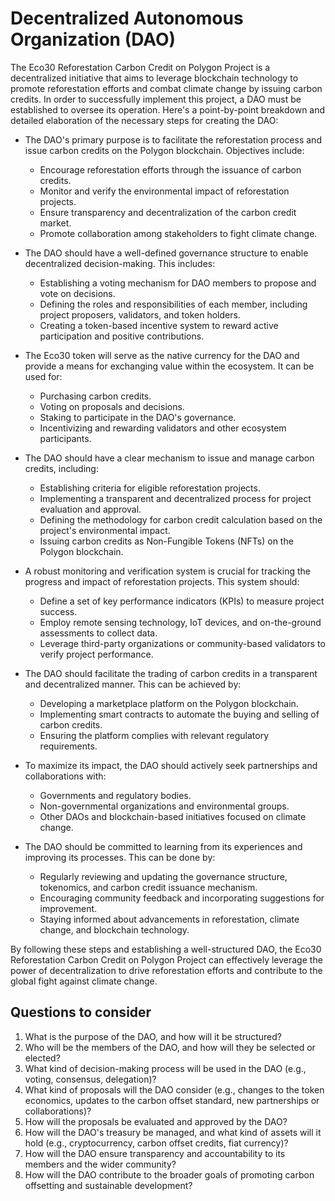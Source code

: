 # Decentralized Autonomous Organization (DAO)

The Eco30 Reforestation Carbon Credit on Polygon Project is a decentralized initiative that aims to leverage blockchain technology to promote reforestation efforts and combat climate change by issuing carbon credits. In order to successfully implement this project, a DAO must be established to oversee its operation. Here's a point-by-point breakdown and detailed elaboration of the necessary steps for creating the DAO:

-   The DAO's primary purpose is to facilitate the reforestation process and issue carbon credits on the Polygon blockchain. Objectives include:
    -   Encourage reforestation efforts through the issuance of carbon credits.
    -   Monitor and verify the environmental impact of reforestation projects.
    -   Ensure transparency and decentralization of the carbon credit market.
    -   Promote collaboration among stakeholders to fight climate change.

-   The DAO should have a well-defined governance structure to enable decentralized decision-making. This includes:
    -   Establishing a voting mechanism for DAO members to propose and vote on decisions.
    -   Defining the roles and responsibilities of each member, including project proposers, validators, and token holders.
    -   Creating a token-based incentive system to reward active participation and positive contributions.

-   The Eco30 token will serve as the native currency for the DAO and provide a means for exchanging value within the ecosystem. It can be used for:
    -   Purchasing carbon credits.
    -   Voting on proposals and decisions.
    -   Staking to participate in the DAO's governance.
    -   Incentivizing and rewarding validators and other ecosystem participants.

-   The DAO should have a clear mechanism to issue and manage carbon credits, including:
    -   Establishing criteria for eligible reforestation projects.
    -   Implementing a transparent and decentralized process for project evaluation and approval.
    -   Defining the methodology for carbon credit calculation based on the project's environmental impact.
    -   Issuing carbon credits as Non-Fungible Tokens (NFTs) on the Polygon blockchain.

-   A robust monitoring and verification system is crucial for tracking the progress and impact of reforestation projects. This system should:
    -   Define a set of key performance indicators (KPIs) to measure project success.
    -   Employ remote sensing technology, IoT devices, and on-the-ground assessments to collect data.
    -   Leverage third-party organizations or community-based validators to verify project performance.

-   The DAO should facilitate the trading of carbon credits in a transparent and decentralized manner. This can be achieved by:
    -   Developing a marketplace platform on the Polygon blockchain.
    -   Implementing smart contracts to automate the buying and selling of carbon credits.
    -   Ensuring the platform complies with relevant regulatory requirements.

-   To maximize its impact, the DAO should actively seek partnerships and collaborations with:
    -   Governments and regulatory bodies.
    -   Non-governmental organizations and environmental groups.
    -   Other DAOs and blockchain-based initiatives focused on climate change.

-   The DAO should be committed to learning from its experiences and improving its processes. This can be done by:
    -   Regularly reviewing and updating the governance structure, tokenomics, and carbon credit issuance mechanism.
    -   Encouraging community feedback and incorporating suggestions for improvement.
    -   Staying informed about advancements in reforestation, climate change, and blockchain technology.

By following these steps and establishing a well-structured DAO, the Eco30 Reforestation Carbon Credit on Polygon Project can effectively leverage the power of decentralization to drive reforestation efforts and contribute to the global fight against climate change.

## Questions to consider

1. What is the purpose of the DAO, and how will it be structured?
2. Who will be the members of the DAO, and how will they be selected or elected?
3. What kind of decision-making process will be used in the DAO (e.g., voting, consensus, delegation)?
4. What kind of proposals will the DAO consider (e.g., changes to the token economics, updates to the carbon offset standard, new partnerships or collaborations)?
5. How will the proposals be evaluated and approved by the DAO?
6. How will the DAO's treasury be managed, and what kind of assets will it hold (e.g., cryptocurrency, carbon offset credits, fiat currency)?
7. How will the DAO ensure transparency and accountability to its members and the wider community?
8. How will the DAO contribute to the broader goals of promoting carbon offsetting and sustainable development?

